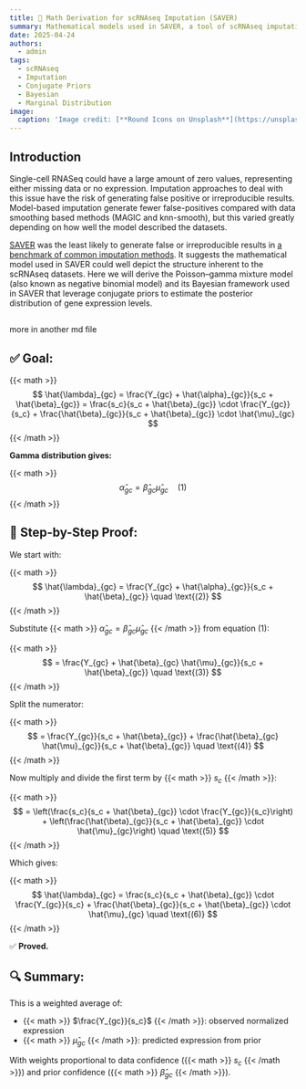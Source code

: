 ```yaml
---
title: 🧮 Math Derivation for scRNAseq Imputation (SAVER)
summary: Mathematical models used in SAVER, a tool of scRNAseq imputation, could well depict the structure inherent to the scRNAseq datasets as suggested by its superior performance. Here we derive SAVER's Poisson–gamma mixture model (also known as negative binomial model) and its Bayesian framework that leverage conjugate priors to estimate the posterior distribution of gene expression levels.
date: 2025-04-24
authors:
  - admin
tags:
  - scRNAseq
  - Imputation
  - Conjugate Priors
  - Bayesian
  - Marginal Distribution
image:
  caption: 'Image credit: [**Round Icons on Unsplash**](https://unsplash.com)'
---
```

## Introduction

Single-cell RNASeq could have a large amount of zero values, representing either missing data or no expression. Imputation approaches to deal with this issue have the risk of generating false positive or irreproducible results. Model-based imputation generate fewer false-positives compared with data smoothing based methods (MAGIC and knn-smooth), but this varied greatly depending on how well the model described the datasets.

[SAVER](https://www.nature.com/articles/s41592-018-0033-z#Sec2) was the least likely to generate false or irreproducible results in [a benchmark of common imputation methods](https://f1000research.com/articles/7-1740/v1). It suggests the mathematical model used in SAVER could well depict the structure inherent to the scRNAseq datasets. Here we will derive the Poisson–gamma mixture model (also known as negative binomial model) and its Bayesian framework used in SAVER that leverage conjugate priors to estimate the posterior distribution of gene expression levels.

##
more in another md file

## ✅ Goal:

{{< math >}} 
$$
 \hat{\lambda}_{gc} = \frac{Y_{gc} + \hat{\alpha}_{gc}}{s_c + \hat{\beta}_{gc}} = \frac{s_c}{s_c + \hat{\beta}_{gc}} \cdot \frac{Y_{gc}}{s_c} + \frac{\hat{\beta}_{gc}}{s_c + \hat{\beta}_{gc}} \cdot \hat{\mu}_{gc} 
$$
{{< /math >}}

**Gamma distribution gives:**

{{< math >}} 
$$ \hat{\alpha}_{gc} = \hat{\beta}_{gc} \hat{\mu}_{gc} \quad \text{(1)} $$
{{< /math >}}

## 🔁 Step-by-Step Proof:

We start with:

{{< math >}} 
$$ \hat{\lambda}_{gc} = \frac{Y_{gc} + \hat{\alpha}_{gc}}{s_c + \hat{\beta}_{gc}} \quad \text{(2)} $$
{{< /math >}}

Substitute {{< math >}} $\hat{\alpha}_{gc} = \hat{\beta}_{gc} \hat{\mu}_{gc}$ {{< /math >}} from equation (1):

{{< math >}} 
$$ = \frac{Y_{gc} + \hat{\beta}_{gc} \hat{\mu}_{gc}}{s_c + \hat{\beta}_{gc}} \quad \text{(3)} $$
{{< /math >}}

Split the numerator:

{{< math >}} 
$$ = \frac{Y_{gc}}{s_c + \hat{\beta}_{gc}} + \frac{\hat{\beta}_{gc} \hat{\mu}_{gc}}{s_c + \hat{\beta}_{gc}} \quad \text{(4)} $$
{{< /math >}}

Now multiply and divide the first term by {{< math >}} $s_c$ {{< /math >}}:

{{< math >}} 
$$ = \left(\frac{s_c}{s_c + \hat{\beta}_{gc}} \cdot \frac{Y_{gc}}{s_c}\right) + \left(\frac{\hat{\beta}_{gc}}{s_c + \hat{\beta}_{gc}} \cdot \hat{\mu}_{gc}\right) \quad \text{(5)} $$
{{< /math >}}

Which gives:

{{< math >}} 
$$ \hat{\lambda}_{gc} = \frac{s_c}{s_c + \hat{\beta}_{gc}} \cdot \frac{Y_{gc}}{s_c} + \frac{\hat{\beta}_{gc}}{s_c + \hat{\beta}_{gc}} \cdot \hat{\mu}_{gc} \quad \text{(6)} $$
{{< /math >}}

✅ **Proved.**

## 🔍 Summary:

This is a weighted average of:

- {{< math >}} $\frac{Y_{gc}}{s_c}$ {{< /math >}}: observed normalized expression
- {{< math >}} $\hat{\mu}_{gc}$ {{< /math >}}: predicted expression from prior

With weights proportional to data confidence ({{< math >}} $s_c$ {{< /math >}}) and prior confidence ({{< math >}} $\hat{\beta}_{gc}$ {{< /math >}}).